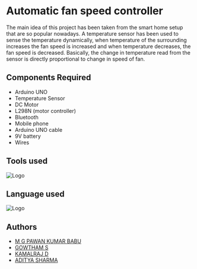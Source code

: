 
# Automatic fan speed controller

The main idea of this project has been taken from the smart home 
setup that are so popular nowadays. A temperature sensor has been 
used to sense the temperature dynamically, when temperature of the
surrounding increases the fan speed is increased and when temperature 
decreases, the fan speed is decreased. Basically, the change in 
temperature read from the sensor is directly proportional to change 
in speed of fan. 


## Components Required

- Arduino UNO
- Temperature Sensor
- DC Motor
- L298N (motor controller)
- Bluetooth
- Mobile phone
- Arduino UNO cable
- 9V battery
- Wires

## Tools used

![Logo](https://koenig-media.raywenderlich.com/uploads/2014/06/Arduino_Bluetooth_250x250.svg_.png)

## Language used

![Logo](https://i.redd.it/31b2ii8hchi31.jpg)

## Authors

- [M G PAWAN KUMAR BABU](https://github.com/paawaan)
- [GOWTHAM S]()
- [KAMALRAJ D]()
- [ADITYA SHARMA](https://github.com/adityash721)
